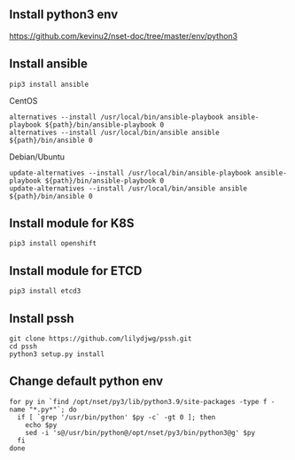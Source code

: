 ## Install python3 env
<https://github.com/kevinu2/nset-doc/tree/master/env/python3>

## Install ansible
```
pip3 install ansible
```
CentOS
```
alternatives --install /usr/local/bin/ansible-playbook ansible-playbook ${path}/bin/ansible-playbook 0
alternatives --install /usr/local/bin/ansible ansible ${path}/bin/ansible 0
```
Debian/Ubuntu
```
update-alternatives --install /usr/local/bin/ansible-playbook ansible-playbook ${path}/bin/ansible-playbook 0
update-alternatives --install /usr/local/bin/ansible ansible ${path}/bin/ansible 0
```

## Install module for K8S
```
pip3 install openshift
```

## Install module for ETCD
```
pip3 install etcd3
```

## Install pssh
```
git clone https://github.com/lilydjwg/pssh.git
cd pssh
python3 setup.py install
```

## Change default python env
```
for py in `find /opt/nset/py3/lib/python3.9/site-packages -type f -name "*.py*"`; do
  if [ `grep '/usr/bin/python' $py -c` -gt 0 ]; then
    echo $py
    sed -i 's@/usr/bin/python@/opt/nset/py3/bin/python3@g' $py
  fi
done
```
